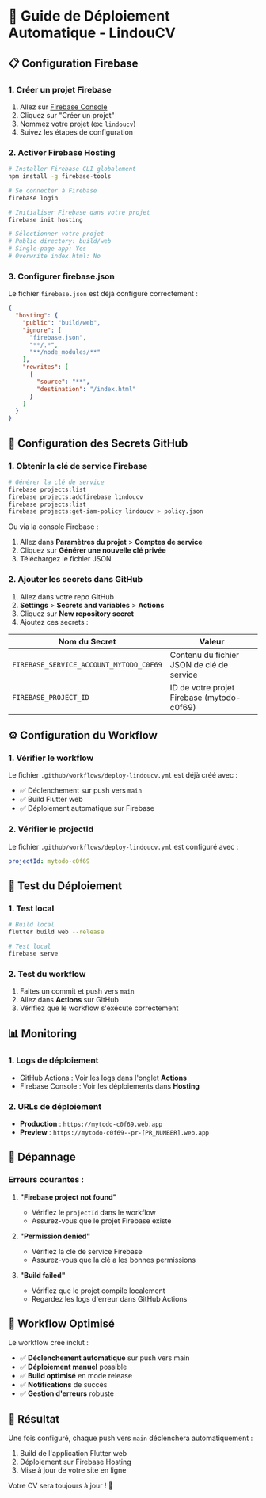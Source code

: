 # 🚀 Guide de Déploiement Automatique - LindouCV

## 📋 Configuration Firebase

### 1. **Créer un projet Firebase**

1. Allez sur [Firebase Console](https://console.firebase.google.com/)
2. Cliquez sur "Créer un projet"
3. Nommez votre projet (ex: `lindoucv`)
4. Suivez les étapes de configuration

### 2. **Activer Firebase Hosting**

```bash
# Installer Firebase CLI globalement
npm install -g firebase-tools

# Se connecter à Firebase
firebase login

# Initialiser Firebase dans votre projet
firebase init hosting

# Sélectionner votre projet
# Public directory: build/web
# Single-page app: Yes
# Overwrite index.html: No
```

### 3. **Configurer firebase.json**

Le fichier `firebase.json` est déjà configuré correctement :
```json
{
  "hosting": {
    "public": "build/web",
    "ignore": [
      "firebase.json",
      "**/.*",
      "**/node_modules/**"
    ],
    "rewrites": [
      {
        "source": "**",
        "destination": "/index.html"
      }
    ]
  }
}
```

## 🔐 Configuration des Secrets GitHub

### 1. **Obtenir la clé de service Firebase**

```bash
# Générer la clé de service
firebase projects:list
firebase projects:addfirebase lindoucv
firebase projects:list
firebase projects:get-iam-policy lindoucv > policy.json
```

Ou via la console Firebase :
1. Allez dans **Paramètres du projet** > **Comptes de service**
2. Cliquez sur **Générer une nouvelle clé privée**
3. Téléchargez le fichier JSON

### 2. **Ajouter les secrets dans GitHub**

1. Allez dans votre repo GitHub
2. **Settings** > **Secrets and variables** > **Actions**
3. Cliquez sur **New repository secret**
4. Ajoutez ces secrets :

| Nom du Secret | Valeur |
|---------------|--------|
| `FIREBASE_SERVICE_ACCOUNT_MYTODO_C0F69` | Contenu du fichier JSON de clé de service |
| `FIREBASE_PROJECT_ID` | ID de votre projet Firebase (mytodo-c0f69) |

## ⚙️ Configuration du Workflow

### 1. **Vérifier le workflow**

Le fichier `.github/workflows/deploy-lindoucv.yml` est déjà créé avec :
- ✅ Déclenchement sur push vers `main`
- ✅ Build Flutter web
- ✅ Déploiement automatique sur Firebase

### 2. **Vérifier le projectId**

Le fichier `.github/workflows/deploy-lindoucv.yml` est configuré avec :
```yaml
projectId: mytodo-c0f69
```

## 🧪 Test du Déploiement

### 1. **Test local**

```bash
# Build local
flutter build web --release

# Test local
firebase serve
```

### 2. **Test du workflow**

1. Faites un commit et push vers `main`
2. Allez dans **Actions** sur GitHub
3. Vérifiez que le workflow s'exécute correctement

## 📊 Monitoring

### 1. **Logs de déploiement**

- GitHub Actions : Voir les logs dans l'onglet **Actions**
- Firebase Console : Voir les déploiements dans **Hosting**

### 2. **URLs de déploiement**

- **Production** : `https://mytodo-c0f69.web.app`
- **Preview** : `https://mytodo-c0f69--pr-[PR_NUMBER].web.app`

## 🔧 Dépannage

### Erreurs courantes :

1. **"Firebase project not found"**
   - Vérifiez le `projectId` dans le workflow
   - Assurez-vous que le projet Firebase existe

2. **"Permission denied"**
   - Vérifiez la clé de service Firebase
   - Assurez-vous que la clé a les bonnes permissions

3. **"Build failed"**
   - Vérifiez que le projet compile localement
   - Regardez les logs d'erreur dans GitHub Actions

## 🎯 Workflow Optimisé

Le workflow créé inclut :

- ✅ **Déclenchement automatique** sur push vers main
- ✅ **Déploiement manuel** possible
- ✅ **Build optimisé** en mode release
- ✅ **Notifications** de succès
- ✅ **Gestion d'erreurs** robuste

## 🚀 Résultat

Une fois configuré, chaque push vers `main` déclenchera automatiquement :
1. Build de l'application Flutter web
2. Déploiement sur Firebase Hosting
3. Mise à jour de votre site en ligne

Votre CV sera toujours à jour ! 🎉 